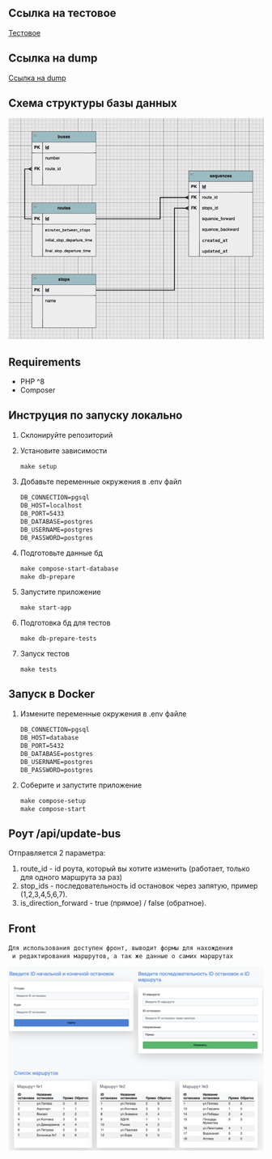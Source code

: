 ## Ссылка на тестовое
[Тестовое](https://github.com/Hexlet/ru-test-assignments/blob/main/backend/ItGlobal/README.md)

## Ссылка на dump
[Ссылка на dump](https://github.com/mom4uk/itglobaltest/blob/master/dumpfile.sql)

## Схема структуры базы данных
![Схема](other/db.png)

## Requirements
* PHP ^8
* Composer

## Инструция по запуску локально
1. Склонируйте репозиторий

2. Установите зависимости
    ```
    make setup
    ```
3. Добавьте переменные окружения в .env файл
    ```
    DB_CONNECTION=pgsql
    DB_HOST=localhost
    DB_PORT=5433
    DB_DATABASE=postgres
    DB_USERNAME=postgres
    DB_PASSWORD=postgres
    ```
4. Подготовьте данные бд
    ```
    make compose-start-database
    make db-prepare
    ```
5. Запустите приложение
    ```
    make start-app
    ```
6. Подготовка бд для тестов
    ```
    make db-prepare-tests
    ```
7. Запуск тестов
    ```
    make tests
    ```


## Запуск в Docker

1. Измените переменные окружения в .env файле
    ```
    DB_CONNECTION=pgsql
    DB_HOST=database
    DB_PORT=5432
    DB_DATABASE=postgres
    DB_USERNAME=postgres
    DB_PASSWORD=postgres
    ```
2. Соберите и запустите приложение

    ```
    make compose-setup
    make compose-start
    ```
## Роут /api/update-bus
Отправляется 2 параметра:
1. route_id - id роута, который вы хотите изменить (работает, только для одного маршрута за раз)
2. stop_ids - последовательность id остановок через запятую, пример (1,2,3,4,5,6,7).
3. is_direction_forward - true (прямое) / false (обратное).

## Front
    Для использования доступен фронт, выводит формы для нахождения
     и редактирования маршрутов, а так же данные о самих маршрутах

![Скрин фронта](other/front.png)